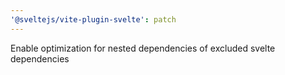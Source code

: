 ```yaml
---
'@sveltejs/vite-plugin-svelte': patch
---
```


Enable optimization for nested dependencies of excluded svelte dependencies
